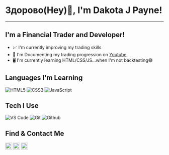 # Здорово(Hey)👋, I'm Dakota J Payne!  
---

## I'm a Financial Trader and Developer!
- 📈 I'm currently improving my trading skills
- 🎥 I'm Documenting my trading progression on [Youtube]
- 🖥️ I'm currently learning HTML/CSS/JS...when I'm not backtesting😅

## Languages I'm Learning
<!-- Add links to projects when completed %% -->
![HTML5](https://img.shields.io/badge/-HTML5-000000?style=for-the-badge&logo=HTML5)
![CSS3](https://img.shields.io/badge/-CSS3-000000?style=for-the-badge&logo=CSS3)
![JavaScript](https://img.shields.io/badge/-JavaScript-000000?style=for-the-badge&logo=javascript)

## Tech I Use
![VS Code](http://img.shields.io/badge/-VS%20Code-000000?style=for-the-badge&logo=Visual-studio-code&logoColor=blue)
![Git](http://img.shields.io/badge/-Git-000000?style=for-the-badge&logo=Git)
![Github](http://img.shields.io/badge/-Github-000000?style=for-the-badge&logo=Github&logoColor=green)

## Find & Contact Me
[<img align="left" alt="dakotajpayne | YouTube" width="22px" src="https://cdn.jsdelivr.net/npm/simple-icons@v3/icons/youtube.svg" />][YouTube]
[<img align="left" alt="dakotajpayne | Instagram" width="22px" src="https://cdn.jsdelivr.net/npm/simple-icons@v3/icons/instagram.svg" />][instagram]
[<img align="left" alt="dakotajpayne | Twitter" width="22px" src="https://cdn.jsdelivr.net/npm/simple-icons@v3/icons/twitter.svg" />][twitter]	 


[website]: https://dakotajpayne.com
		   [YouTube]: https://youtube.com/dakotajpayne
[linkedin]: https://linkedin.com/in/dakotajpayne
[instagram]: https://instagram.com/dakotajpayne
[blog]: https://medium.com/@dakotajpayne
[twitter]: https://twitter.com/dakotajpayne
